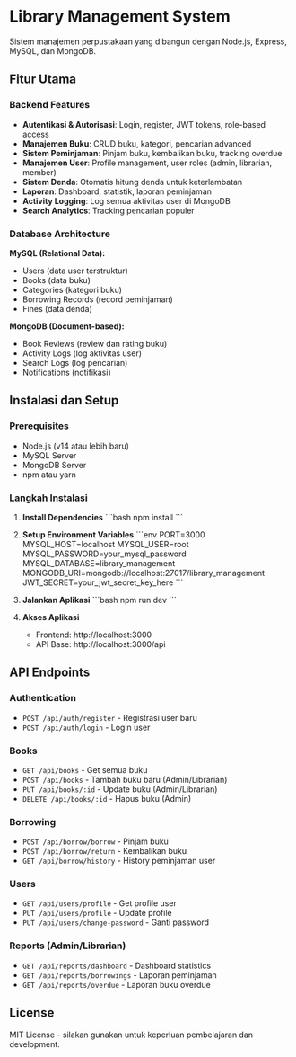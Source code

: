 # Library Management System

Sistem manajemen perpustakaan yang dibangun dengan Node.js, Express, MySQL, dan MongoDB.

## Fitur Utama

### Backend Features
- **Autentikasi & Autorisasi**: Login, register, JWT tokens, role-based access
- **Manajemen Buku**: CRUD buku, kategori, pencarian advanced
- **Sistem Peminjaman**: Pinjam buku, kembalikan buku, tracking overdue
- **Manajemen User**: Profile management, user roles (admin, librarian, member)
- **Sistem Denda**: Otomatis hitung denda untuk keterlambatan
- **Laporan**: Dashboard, statistik, laporan peminjaman
- **Activity Logging**: Log semua aktivitas user di MongoDB
- **Search Analytics**: Tracking pencarian populer

### Database Architecture
**MySQL (Relational Data):**
- Users (data user terstruktur)
- Books (data buku)
- Categories (kategori buku)
- Borrowing Records (record peminjaman)
- Fines (data denda)

**MongoDB (Document-based):**
- Book Reviews (review dan rating buku)
- Activity Logs (log aktivitas user)
- Search Logs (log pencarian)
- Notifications (notifikasi)

## Instalasi dan Setup

### Prerequisites
- Node.js (v14 atau lebih baru)
- MySQL Server
- MongoDB Server
- npm atau yarn

### Langkah Instalasi

1. **Install Dependencies**
   \`\`\`bash
   npm install
   \`\`\`

2. **Setup Environment Variables**
   \`\`\`env
   PORT=3000
   MYSQL_HOST=localhost
   MYSQL_USER=root
   MYSQL_PASSWORD=your_mysql_password
   MYSQL_DATABASE=library_management
   MONGODB_URI=mongodb://localhost:27017/library_management
   JWT_SECRET=your_jwt_secret_key_here
   \`\`\`

3. **Jalankan Aplikasi**
   \`\`\`bash
   npm run dev
   \`\`\`

4. **Akses Aplikasi**
   - Frontend: http://localhost:3000
   - API Base: http://localhost:3000/api

## API Endpoints

### Authentication
- `POST /api/auth/register` - Registrasi user baru
- `POST /api/auth/login` - Login user

### Books
- `GET /api/books` - Get semua buku
- `POST /api/books` - Tambah buku baru (Admin/Librarian)
- `PUT /api/books/:id` - Update buku (Admin/Librarian)
- `DELETE /api/books/:id` - Hapus buku (Admin)

### Borrowing
- `POST /api/borrow/borrow` - Pinjam buku
- `POST /api/borrow/return` - Kembalikan buku
- `GET /api/borrow/history` - History peminjaman user

### Users
- `GET /api/users/profile` - Get profile user
- `PUT /api/users/profile` - Update profile
- `PUT /api/users/change-password` - Ganti password

### Reports (Admin/Librarian)
- `GET /api/reports/dashboard` - Dashboard statistics
- `GET /api/reports/borrowings` - Laporan peminjaman
- `GET /api/reports/overdue` - Laporan buku overdue

## License

MIT License - silakan gunakan untuk keperluan pembelajaran dan development.
